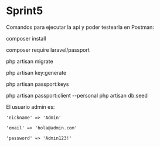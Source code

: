 # Sprint5

Comandos para ejecutar la api y poder testearla en Postman:

composer install

composer require laravel/passport

php artisan migrate

php artisan key:generate

php artisan passport:keys

php artisan passport:client --personal
php artisan db:seed

El usuario admin es:

    'nickname' => 'Admin'
    
    'email' => 'hola@admin.com'
   
    'password' => 'Admin123!' 

